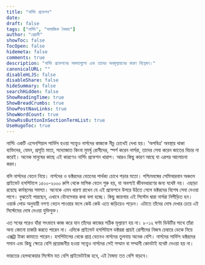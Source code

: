 ```yaml
---
title: "নার্সিং প্রফেশন"
date:  
draft: false
tags: ["নার্সিং", "সামাজিক বৈষম্য"] 
author: "শ্রেয়সী"
showToc: false
TocOpen: false
hidemeta: false
comments: true
description: "নার্সিং প্রফেশনের সমস্যাগুলো এবং তাদের অবমূল্যায়নের কারণ বিশ্লেষণ।"
canonicalURL: ""
disableHLJS: false
disableShare: false
hideSummary: false
searchHidden: false
ShowReadingTime: true
ShowBreadCrumbs: true
ShowPostNavLinks: true
ShowWordCount: true
ShowRssButtonInSectionTermList: true
UseHugoToc: true
---
```


নার্সিং একটি এসেনশিয়াল সার্ভিস হওয়া সত্ত্বেও নার্সদের কাজকে নীচু চোখেই দেখা হয়। ‘অপবিত্র’ অবস্থায় থাকা ব্যক্তিদের, যেমন, প্রসূতি মাতা, সদ্যোজাত কিংবা মুমর্ষু রোগীদের, স্পর্শ করেন নার্সরা, তাদের সেবা করেন জাতের বিচার না করেই। অনেক মানুষের কাছে এই কারণেও নার্সিং প্রফেশন খারাপ। আরও কিছু কারণ আছে যা এরপর আলোচনা করব।  

বলি নার্সদের বেতন নিয়ে। নার্সদের ও ডক্টরদের বেতনের পার্থক্য চোখে পড়ার মতো। পশ্চিমবঙ্গের সেমিআরবান অঞ্চলে প্রাইভেট হসপিটালে ১৫০০-২০০০ রুপি থেকে মাসিক বেতন শুরু হয়, যা অবশ্যই জীবনধারণের জন্য যথেষ্ট নয়। এছাড়া রয়েছে কর্মস্থলের সমস্যা। অনেকে এমন ধারণা রাখেন যে এই প্রফেশনে উপরে উঠতে গেলে ডক্টরদের বিশেষ সেবা দেওয়া লাগে। বুঝতেই পারছেন, এখানে যৌনসেবার কথা বলা হচ্ছে। কিছু জায়গায় এই সিস্টেম দ্বারা নার্সরা নিপীড়িত হন। ওয়ার্ক লোড অনুযায়ী নগণ্য বেতন পাওয়ার ফলে কেউ কেউ এতে জড়িয়েও পড়েন। এটাতে তাঁদের দোষ দেখার চেয়ে এই সিস্টেমের দোষ দেওয়া যুক্তিযুক্ত।  

এত সবের পরেও যাঁরা সৎভাবে কাজ করে যান তাঁদের কাজের সঠিক মূল্যায়ণ হয় না। ৮-১২ ঘণ্টা ডিউটির সাথে তাঁরা অন্য কোনো চাকরি করতে পারেন না। এদিকে প্রাইভেট হসপিটালে ডক্টররা প্রায়ই রোগীদের নিজস্ব চেম্বারে ডেকে নিয়ে এক্সট্রা টাকা কামাতে পারেন। হসপিটালের থেকে প্রাপ্ত বেতনও নার্সদের তুলনায় অনেক বেশি। নার্সদের সার্ভিস ডক্টরদের সমান এবং কিছু ক্ষেত্রে বেশি প্রয়োজনীয় হওয়া সত্ত্বেও নার্সদের সেই সম্মান বা সম্মানী কোনটাই যথেষ্ট দেওয়া হয় না।  

ভারতের হেলথকেয়ার সিস্টেম যত বেশি প্রাইভেটাইজ হবে, এই বৈষম্য তত বেশি বাড়বে।
